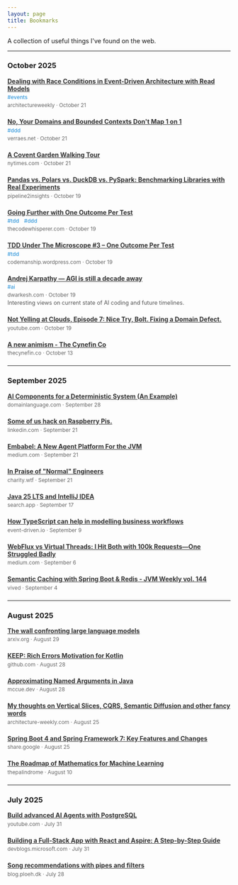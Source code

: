 ```yaml
---
layout: page
title: Bookmarks
---
```


<style>
.bookmark {
  margin-bottom: 1.5em;
}
.bookmark-title {
  font-weight: bold;
  margin-bottom: 0.25em;
}
.bookmark-title a {
  color: #333;
}
.bookmark-tags {
  margin-bottom: 0.25em;
  font-size: 0.85em;
}
.tag {
  margin-right: 8px;
  color: #3498db;
  font-weight: 500;
}
.bookmark-meta {
  font-size: 0.85em;
  color: #666;
}
</style>

A collection of useful things I've found on the web.

---

### October 2025

<div class="bookmark">
<div class="bookmark-title"><a href="https://open.substack.com/pub/architectureweekly/p/dealing-with-race-conditions-in-event?utm_source=share&utm_medium=android&r=j1l7m">Dealing with Race Conditions in Event-Driven Architecture with Read Models</a></div>
<div class="bookmark-tags"><span class="tag">#events</span></div>
<div class="bookmark-meta">architectureweekly · October 21</div>
</div>

<div class="bookmark">
<div class="bookmark-title"><a href="https://verraes.net/2025/08/domain-and-bounded-contexts-dont-map-one-on-one/">No, Your Domains and Bounded Contexts Don't Map 1 on 1</a></div>
<div class="bookmark-tags"><span class="tag">#ddd</span></div>
<div class="bookmark-meta">verraes.net · October 21</div>
</div>

<div class="bookmark">
<div class="bookmark-title"><a href="https://www.nytimes.com/1978/02/05/archives/14-covent-garden-walking-tour-wandering-on-foot-in-covent-garden.html?smid=nytcore-android-share">A Covent Garden Walking Tour</a></div>
<div class="bookmark-meta">nytimes.com · October 21</div>
</div>

<div class="bookmark">
<div class="bookmark-title"><a href="https://open.substack.com/pub/pipeline2insights/p/pandas-vs-polars-vs-duckdb-vs-pyspark-benchmarking-real-experiments?utm_source=share&utm_medium=android&r=j1l7m">Pandas vs. Polars vs. DuckDB vs. PySpark: Benchmarking Libraries with Real Experiments</a></div>
<div class="bookmark-meta">pipeline2insights · October 19</div>
</div>

<div class="bookmark">
<div class="bookmark-title"><a href="https://blog.thecodewhisperer.com/permalink/going-further-with-one-outcome-per-test">Going Further with One Outcome Per Test</a></div>
<div class="bookmark-tags"><span class="tag">#tdd</span> <span class="tag">#ddd</span></div>
<div class="bookmark-meta">thecodewhisperer.com · October 19</div>
</div>

<div class="bookmark">
<div class="bookmark-title"><a href="https://codemanship.wordpress.com/2025/10/13/tdd-under-the-microscope-3-one-outcome-per-test/">TDD Under The Microscope #3 – One Outcome Per Test</a></div>
<div class="bookmark-tags"><span class="tag">#tdd</span></div>
<div class="bookmark-meta">codemanship.wordpress.com · October 19</div>
</div>

<div class="bookmark">
<div class="bookmark-title"><a href="https://www.dwarkesh.com/p/andrej-karpathy">Andrej Karpathy — AGI is still a decade away</a></div>
<div class="bookmark-tags"><span class="tag">#ai</span></div>
<div class="bookmark-meta">dwarkesh.com · October 19</div>
<div style="font-size: 0.9em; color: #555; margin-top: 0.25em;">Interesting views on current state of AI coding and future timelines.</div>
</div>

<div class="bookmark">
<div class="bookmark-title"><a href="https://www.linkedin.com/redir/redirect/?url=https%3A%2F%2Fyoutube%2Ecom%2Fwatch%3Fv%3DcDOE0ZM6nPo%26si%3DPOqn-IWocgd1OmGc&urlhash=lISw&isSdui=true">Not Yelling at Clouds, Episode 7: Nice Try, Bolt. Fixing a Domain Defect.</a></div>
<div class="bookmark-meta">youtube.com · October 19</div>
</div>

<div class="bookmark">
<div class="bookmark-title"><a href="https://thecynefin.co/a-new-animism/">A new animism - The Cynefin Co</a></div>
<div class="bookmark-meta">thecynefin.co · October 13</div>
</div>

---

### September 2025

<div class="bookmark">
<div class="bookmark-title"><a href="https://www.domainlanguage.com/articles/ai-components-deterministic-system/">AI Components for a Deterministic System (An Example)</a></div>
<div class="bookmark-meta">domainlanguage.com · September 28</div>
</div>

<div class="bookmark">
<div class="bookmark-title"><a href="https://www.linkedin.com/posts/shanselman_some-of-us-hack-on-raspberry-pis-some-of-activity-7373807532592738304-9vgP?utm_source=share&utm_medium=member_android&rcm=ACoAAACmXf4B8_MddEQprP34eTYn-rbE--Vn5Ic">Some of us hack on Raspberry Pis.</a></div>
<div class="bookmark-meta">linkedin.com · September 21</div>
</div>

<div class="bookmark">
<div class="bookmark-title"><a href="https://medium.com/@springrod/embabel-a-new-agent-platform-for-the-jvm-1c83402e0014">Embabel: A New Agent Platform For the JVM</a></div>
<div class="bookmark-meta">medium.com · September 21</div>
</div>

<div class="bookmark">
<div class="bookmark-title"><a href="http://charity.wtf/2025/06/19/in-praise-of-normal-engineers/amp/">In Praise of "Normal" Engineers</a></div>
<div class="bookmark-meta">charity.wtf · September 21</div>
</div>

<div class="bookmark">
<div class="bookmark-title"><a href="https://search.app/DJkMC">Java 25 LTS and IntelliJ IDEA</a></div>
<div class="bookmark-meta">search.app · September 17</div>
</div>

<div class="bookmark">
<div class="bookmark-title"><a href="https://event-driven.io/en/how_to_have_fun_with_typescript_and_workflow/">How TypeScript can help in modelling business workflows</a></div>
<div class="bookmark-meta">event-driven.io · September 9</div>
</div>

<div class="bookmark">
<div class="bookmark-title"><a href="https://medium.com/@kp9810113/webflux-vs-virtual-threads-i-hit-both-with-100k-requests-one-struggled-badly-9f89f1c7163b">WebFlux vs Virtual Threads: I Hit Both with 100k Requests—One Struggled Badly</a></div>
<div class="bookmark-meta">medium.com · September 6</div>
</div>

<div class="bookmark">
<div class="bookmark-title"><a href="https://open.substack.com/pub/vived/p/semantic-caching-with-spring-boot?utm_source=share&utm_medium=android&r=j1l7m">Semantic Caching with Spring Boot & Redis - JVM Weekly vol. 144</a></div>
<div class="bookmark-meta">vived · September 4</div>
</div>

---

### August 2025

<div class="bookmark">
<div class="bookmark-title"><a href="https://arxiv.org/html/2507.19703v1">The wall confronting large language models</a></div>
<div class="bookmark-meta">arxiv.org · August 29</div>
</div>

<div class="bookmark">
<div class="bookmark-title"><a href="https://github.com/Kotlin/KEEP/blob/main/proposals/KEEP-0441-rich-errors-motivation.md?utm_source=substack&utm_medium=email">KEEP: Rich Errors Motivation for Kotlin</a></div>
<div class="bookmark-meta">github.com · August 28</div>
</div>

<div class="bookmark">
<div class="bookmark-title"><a href="https://mccue.dev/pages/8-13-25-approximating-named-arguments?utm_source=chatgpt.com&utm_medium=email">Approximating Named Arguments in Java</a></div>
<div class="bookmark-meta">mccue.dev · August 28</div>
</div>

<div class="bookmark">
<div class="bookmark-title"><a href="https://www.architecture-weekly.com/p/my-thoughts-on-vertical-slices-cqrs">My thoughts on Vertical Slices, CQRS, Semantic Diffusion and other fancy words</a></div>
<div class="bookmark-meta">architecture-weekly.com · August 25</div>
</div>

<div class="bookmark">
<div class="bookmark-title"><a href="https://share.google/Bi8JQeWZmaz3l05PR">Spring Boot 4 and Spring Framework 7: Key Features and Changes</a></div>
<div class="bookmark-meta">share.google · August 25</div>
</div>

<div class="bookmark">
<div class="bookmark-title"><a href="https://open.substack.com/pub/thepalindrome/p/the-roadmap-of-mathematics-for-machine-learning?utm_source=share&utm_medium=android&r=j1l7m">The Roadmap of Mathematics for Machine Learning</a></div>
<div class="bookmark-meta">thepalindrome · August 10</div>
</div>

---

### July 2025

<div class="bookmark">
<div class="bookmark-title"><a href="https://m.youtube.com/watch?v=m9x93eqwow8">Build advanced AI Agents with PostgreSQL</a></div>
<div class="bookmark-meta">youtube.com · July 31</div>
</div>

<div class="bookmark">
<div class="bookmark-title"><a href="https://devblogs.microsoft.com/dotnet/new-aspire-app-with-react/">Building a Full-Stack App with React and Aspire: A Step-by-Step Guide</a></div>
<div class="bookmark-meta">devblogs.microsoft.com · July 31</div>
</div>

<div class="bookmark">
<div class="bookmark-title"><a href="https://blog.ploeh.dk/2025/07/14/song-recommendations-with-pipes-and-filters/">Song recommendations with pipes and filters</a></div>
<div class="bookmark-meta">blog.ploeh.dk · July 28</div>
</div>
